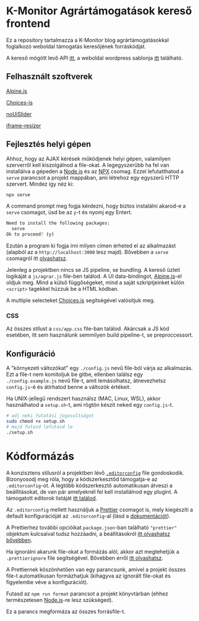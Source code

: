 # K-Monitor Agrártámogatások kereső frontend

Ez a repository tartalmazza a K-Monitor blog agrártámogatásokkal foglalkozó weboldal támogatás keresőjének forráskódját.

A kereső mögött levő API [itt](https://github.com/Code-for-Hungary/agrartamapi),
a weboldal wordpress sablonja [itt](https://github.com/Code-for-Hungary/agrar-microsite-wp-theme) található.

## Felhasznált szoftverek

[Alpine.js](https://alpinejs.dev/)

[Choices-js](https://github.com/Choices-js/Choices)

[noUiSlider](https://github.com/leongersen/noUiSlider)

[iframe-resizer](https://github.com/davidjbradshaw/iframe-resizer)

## Fejlesztés helyi gépen

Ahhoz, hogy az AJAX kérések működjenek helyi gépen, valamilyen szerverről kell kiszolgálnod a file-okat. A legegyszerűbb ha fel van installálva a gépeden a [Node.js](https://nodejs.org/en/) és az [NPX](https://www.npmjs.com/package/npx) csomag. Ezzel lefutatthatod a `serve` parancsot a projekt mappában, ami létrehoz egy egyszerű HTTP szervert. Mindez így néz ki:

```bash
npx serve
```

A command prompt meg fogja kérdezni, hogy biztos instalálni akarod-e a `serve` csomagot, üsd be az `y`-t és nyomj egy Entert.

```bash
Need to install the following packages:
  serve
Ok to proceed? (y)
```

Ezután a program ki fogja írni milyen címen érheted el az alkalmazást (alapból az a `http://localhost:3000` lesz majd). Bővebben a `serve` csomagról itt [olvashatsz](https://www.npmjs.com/package/serve).

Jelenleg a projektben nincs se JS pipeline, se bundling. A kereső üzleti logikáját a `js/agrar.js` file-ben találod. A UI data-bindingot, [Alpine.js](https://alpinejs.dev/)-el oldjuk meg. Mind a külső függőségeket, mind a saját szkriptjeinket külön `<script>` tagekkel húzzuk be a HTML kódban.

A multiple selecteket [Choices.js](https://github.com/Choices-js/Choices) segítségével valósítjuk meg.

### CSS

Az összes stílust a `css/app.css` file-ban találod. Akárcsak a JS kód esetében, itt sem használunk semmilyen build pipeline-t, se preproccessort.

## Konfiguráció

A "környezeti változókat" egy `./config.js` nevű file-ból várja az alkalmazás. Ezt a file-t nem komitoljuk be gitbe, ellenben találsz egy `./config.example.js` nevű file-t, amit lemásolhatsz, átnevezhetsz `config.js`-é és átírhatod benne a változók értékeit.

Ha UNIX-jellegű rendszert használsz (MAC, Linux, WSL), akkor használhatod a `setup.sh`-t, ami rögtön készít neked egy `config.js`-t.

```bash
# adj neki futatási jogosultságot
sudo chmod +x setup.sh
# majd futasd lefutasd le
./setup.sh
```

# Kódformázás

A konzisztens stílusról a projektben lévő [`.editorconfig`](https://editorconfig.org/) file gondoskodik. Bizonyosodj meg róla, hogy a kódszerkesztőd támogatja-e az `.editorconfig`-ot. A legtöbb kódszerkesztő automatikusan átveszi a beállításokat, de van pár amelyeknél fel kell installálnod egy plugint. A támogatott editorok listáját [itt találod](https://editorconfig.org/#pre-installed).

Az `.editorconfig` mellett használjuk a [Prettier](https://prettier.io/) csomagot is, mely kiegészíti a default konfigurációját az `.editorconfig`-al (lásd a [dokumentációt](https://prettier.io/docs/en/configuration.html#editorconfig)).

A Prettierhez további opcióikat `package.json`-ban található `"prettier"` objektum kulcsaival tudsz hozzáadni, a beállításokról [itt olvashatsz bővebben](https://prettier.io/docs/en/options.html).

Ha ignorálni akarunk file-okat a formázás alól, akkor azt megtehetjük a `.prettierignore` file segítségével. Bővebben erről [itt olvashatsz](https://prettier.io/docs/en/ignore.html).

A Prettiernek köszönhetően van egy parancsunk, amivel a projekt összes file-t automatikusan formázhatjuk (kihagyva az ignorált file-okat és figyelembe véve a konfigurációt).

Futasd az `npm run format` parancsot a projekt könyvtárban (ehhez természetesen [Node.js](http://nodejs.org/)-re lesz szükséged).

Ez a parancs megformáza az összes forrásfile-t.
